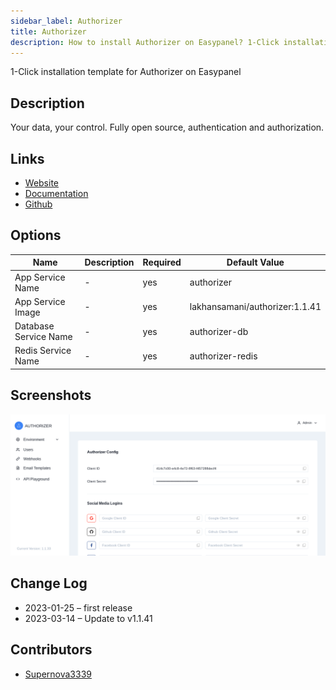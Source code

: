 ```yaml
---
sidebar_label: Authorizer
title: Authorizer
description: How to install Authorizer on Easypanel? 1-Click installation template for Authorizer on Easypanel
---
```


<!-- generated -->

1-Click installation template for Authorizer on Easypanel

## Description

Your data, your control. Fully open source, authentication and authorization.

## Links

- [Website](https://authorizer.dev)
- [Documentation](https://docs.authorizer.dev/)
- [Github](https://github.com/authorizerdev/authorizer)

## Options

Name | Description | Required | Default Value
-|-|-|-
App Service Name | - | yes | authorizer
App Service Image | - | yes | lakhansamani/authorizer:1.1.41
Database Service Name | - | yes | authorizer-db
Redis Service Name | - | yes | authorizer-redis

## Screenshots

![Authorizer Screenshot](./assets/screenshot.png)

## Change Log

- 2023-01-25 – first release
- 2023-03-14 – Update to v1.1.41

## Contributors

- [Supernova3339](https://github.com/Supernova3339)
